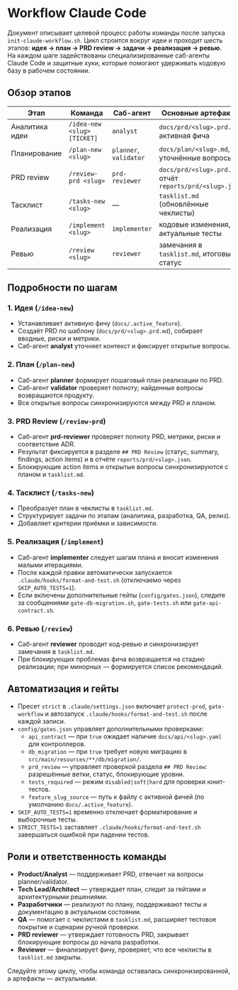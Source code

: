 # Workflow Claude Code

Документ описывает целевой процесс работы команды после запуска `init-claude-workflow.sh`. Цикл строится вокруг идеи и проходит шесть этапов: **идея → план → PRD review → задачи → реализация → ревью**. На каждом шаге задействованы специализированные саб-агенты Claude Code и защитные хуки, которые помогают удерживать кодовую базу в рабочем состоянии.

## Обзор этапов

| Этап | Команда | Саб-агент | Основные артефакты |
| --- | --- | --- | --- |
| Аналитика идеи | `/idea-new <slug> [TICKET]` | `analyst` | `docs/prd/<slug>.prd.md`, активная фича |
| Планирование | `/plan-new <slug>` | `planner`, `validator` | `docs/plan/<slug>.md`, уточнённые вопросы |
| PRD review | `/review-prd <slug>` | `prd-reviewer` | `docs/prd/<slug>.prd.md`, отчёт `reports/prd/<slug>.json` |
| Тасклист | `/tasks-new <slug>` | — | `tasklist.md` (обновлённые чеклисты) |
| Реализация | `/implement <slug>` | `implementer` | кодовые изменения, актуальные тесты |
| Ревью | `/review <slug>` | `reviewer` | замечания в `tasklist.md`, итоговый статус |

## Подробности по шагам

### 1. Идея (`/idea-new`)
- Устанавливает активную фичу (`docs/.active_feature`).
- Создаёт PRD по шаблону (`docs/prd/<slug>.prd.md`), собирает вводные, риски и метрики.
- Саб-агент **analyst** уточняет контекст и фиксирует открытые вопросы.

### 2. План (`/plan-new`)
- Саб-агент **planner** формирует пошаговый план реализации по PRD.
- Саб-агент **validator** проверяет полноту; найденные вопросы возвращаются продукту.
- Все открытые вопросы синхронизируются между PRD и планом.

### 3. PRD Review (`/review-prd`)
- Саб-агент **prd-reviewer** проверяет полноту PRD, метрики, риски и соответствие ADR.
- Результат фиксируется в разделе `## PRD Review` (статус, summary, findings, action items) и в отчёте `reports/prd/<slug>.json`.
- Блокирующие action items и открытые вопросы синхронизируются с планом и `tasklist.md`.

### 4. Тасклист (`/tasks-new`)
- Преобразует план в чеклисты в `tasklist.md`.
- Структурирует задачи по этапам (аналитика, разработка, QA, релиз).
- Добавляет критерии приёмки и зависимости.

### 5. Реализация (`/implement`)
- Саб-агент **implementer** следует шагам плана и вносит изменения малыми итерациями.
- После каждой правки автоматически запускается `.claude/hooks/format-and-test.sh` (отключаемо через `SKIP_AUTO_TESTS=1`).
- Если включены дополнительные гейты (`config/gates.json`), следите за сообщениями `gate-db-migration.sh`, `gate-tests.sh` или `gate-api-contract.sh`.

### 6. Ревью (`/review`)
- Саб-агент **reviewer** проводит код-ревью и синхронизирует замечания в `tasklist.md`.
- При блокирующих проблемах фича возвращается на стадию реализации; при минорных — формируется список рекомендаций.

## Автоматизация и гейты

- Пресет `strict` в `.claude/settings.json` включает `protect-prod`, `gate-workflow` и автозапуск `.claude/hooks/format-and-test.sh` после каждой записи.
- `config/gates.json` управляет дополнительными проверками:
  - `api_contract` — при `true` ожидает наличие `docs/api/<slug>.yaml` для контроллеров.
  - `db_migration` — при `true` требует новую миграцию в `src/main/resources/**/db/migration/`.
  - `prd_review` — управляет проверкой раздела `## PRD Review`: разрешённые ветки, статус, блокирующие уровни.
  - `tests_required` — режим `disabled|soft|hard` для проверки юнит-тестов.
  - `feature_slug_source` — путь к файлу с активной фичей (по умолчанию `docs/.active_feature`).
- `SKIP_AUTO_TESTS=1` временно отключает форматирование и выборочные тесты.
- `STRICT_TESTS=1` заставляет `.claude/hooks/format-and-test.sh` завершаться ошибкой при падении тестов.

## Роли и ответственность команды

- **Product/Analyst** — поддерживает PRD, отвечает на вопросы planner/validator.
- **Tech Lead/Architect** — утверждает план, следит за гейтами и архитектурными решениями.
- **Разработчики** — реализуют по плану, поддерживают тесты и документацию в актуальном состоянии.
- **QA** — помогает с чеклистами в `tasklist.md`, расширяет тестовое покрытие и сценарии ручной проверки.
- **PRD reviewer** — утверждает готовность PRD, закрывает блокирующие вопросы до начала разработки.
- **Reviewer** — финализирует фичу, проверяет, что все чеклисты в `tasklist.md` закрыты.

Следуйте этому циклу, чтобы команда оставалась синхронизированной, а артефакты — актуальными.
